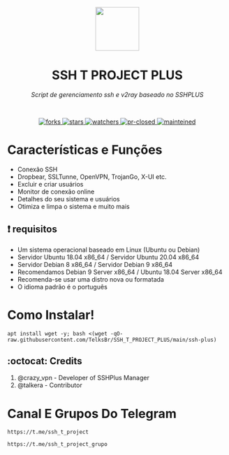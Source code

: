 
<p align="center">
 <div align="center"> <img src="https://fv2-1.failiem.lv/down.php?i=rabcmdbtk" width="100" img> <h1 align="center"> SSH T PROJECT PLUS </h1></div>
 <p align="center"><i>Script de gerenciamento ssh e v2ray baseado no SSHPLUS</i></p>
</p>
  <br/>
  <p align="center">
    <a href="https://github.com/TelksBr/SSH_T_PROJECT_PLUS/network/members">
      <img alt="forks" src="https://img.shields.io/github/forks/telksbr/SSH_T_PROJECT_PLUS.svg" />
    </a>
    <a href="https://github.com/anuraghazra/github-readme-stats/issues">
      <img alt="stars" src="https://img.shields.io/github/stars/telksbr/SSH_T_PROJECT_PLUS.svg" />
    </a>
    <a href="https://github.com/TelksBr/SSH_T_PROJECT_PLUS/watchers">
      <img alt="watchers" src="https://img.shields.io/github/watchers/telksbr/SSH_T_PROJECT_PLUS.svg" />
    </a>
    <a href="https://github.com/TelksBr/SSH_T_PROJECT_PLUS/watchers">
      <img alt="pr-closed" src="https://img.shields.io/github/issues-pr-closed/telksbr/SSH_T_PROJECT_PLUS.svg" />
    </a>
    <a href="https://github.com/TelksBr/">
      <img alt="mainteined" src="https://img.shields.io/badge/Maintained%3F-yes-green.svg" />
    </a>
  </p>

# Características e Funções

- Conexão SSH
- Dropbear, SSLTunne, OpenVPN, TrojanGo, X-UI etc.
- Excluir e criar usuários
- Monitor de conexão online
- Detalhes do seu sistema e usuários
- Otimiza e limpa o sistema e muito mais

## :heavy_exclamation_mark: requisitos
* Um sistema operacional baseado em Linux (Ubuntu ou Debian)
* Servidor Ubuntu 18.04 x86_64 / Servidor Ubuntu 20.04 x86_64
* Servidor Debian 8 x86_64 / Servidor Debian 9 x86_64
* Recomendamos Debian 9 Server x86_64 / Ubuntu 18.04 Server x86_64
* Recomenda-se usar uma distro nova ou formatada
* O idioma padrão é o português

# Como Instalar!

````
apt install wget -y; bash <(wget -qO- raw.githubusercontent.com/TelksBr/SSH_T_PROJECT_PLUS/main/ssh-plus)
````
## :octocat: Credits
1. @crazy_vpn - Developer of SSHPlus Manager
2. @talkera - Contributor

# Canal E Grupos Do Telegram
```
https://t.me/ssh_t_project
```
```
https://t.me/ssh_t_project_grupo
```
